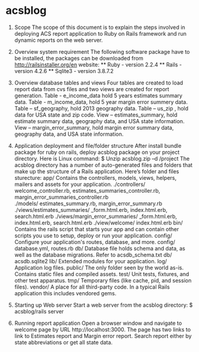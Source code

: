 # acsblog
1. Scope
   The scope of this document is to explain the steps involved in deploying ACS report application to Ruby on Rails framework and run dynamic reports on the web server.

2. Overview system requirement
   The following software package have to be installed, the packages can be downloaded from http://railsinstaller.org/en website: 
   ** Ruby  - version 2.2.4
   ** Rails  - version 4.2.6
   ** Sqlite3  - version 3.8.7.2

3. Overview database tables and views
   Four tables are created to load report data from cvs files and two views are created for report generation.
   Table - e_income_data hold 5 years estimates summary data.
   Table - m_income_data, hold 5 year margin error summery data. 
   Table – sf_geography, hold 2013 geography data.
   Table – us_zip , hold data for USA state and zip code.
   View – estimates_summary, hold estimate summary data, geography data, and USA state information.
   View – margin_error_summary, hold margin error summary data, geography data, and USA state information.

4. Application deployment and file/folder structure
   After install bundle package for ruby on rails, deploy acsblog package on your project directory. Here is Linux command:
   $ Unzip acsblog.zip –d  /project
   The acsblog directory has a number of auto-generated files and folders that make up the structure of a Rails application. Here’s folder and files sturecture: 
   app/   Contains the controllers, models, views, helpers, mailers and assets for your application.
   ./controllers/  welcome_controller.rb, estimates_summaries_controller.rb, margin_error_summaries_controller.rb           
   ./models/  estimates_summary.rb, margin_error_summary.rb
   ./views/estimates_summaries/   _form.html.erb, index.html.erb, search.html.erb
   ./views/margin_error_summaries/   _form.html.erb, index.html.erb, search.html.erb
   ./view/welcome/   index.html.erb
   bin/   Contains the rails script that starts your app and can contain other scripts you use to setup, deploy or run your application.
   config/   Configure your application's routes, database, and more. 
   config/   database.yml, routes.rb
   db/	 Database file holds schema and data, as well as the database migrations. Refer to acsdb_schema.txt
   db/   acsdb.sqlite2
   lib/	 Extended modules for your application.
   log/	 Application log files.
   public/  The only folder seen by the world as-is. Contains static files and compiled assets.
   test/   Unit tests, fixtures, and other test apparatus. 
   tmp/	 Temporary files (like cache, pid, and session files).
   vendor/  A place for all third-party code. In a typical Rails application this includes vendored gems.

5. Starting up Web server 
   Start a web server from the acsblog directory:
   $ acsblog/rails server

6. Running report application
   Open a browser window and navigate to welcome page by URL http://localhost:3000. The page has two links to link to Estimates report and Margin error report. Search report either by state abbreviations or get all state data.
